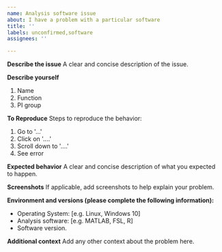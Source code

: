 ```yaml
---
name: Analysis software issue
about: I have a problem with a particular software
title: ''
labels: unconfirmed,software
assignees: ''

---
```

      
**Describe the issue**
A clear and concise description of the issue.

**Describe yourself**
1. Name
2. Function
3. PI group

**To Reproduce**
Steps to reproduce the behavior:
1. Go to '...'
2. Click on '....'
3. Scroll down to '....'
4. See error

**Expected behavior**
A clear and concise description of what you expected to happen.

**Screenshots**
If applicable, add screenshots to help explain your problem.

**Environment and versions (please complete the following information):**
 - Operating System: [e.g. Linux, Windows 10]
 - Analysis software: [e.g. MATLAB, FSL, R]
 - Software version.

**Additional context**
Add any other context about the problem here.
